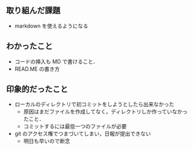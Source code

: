 ## 取り組んだ課題

- markdown を使えるようになる

## わかったこと

- コードの挿入も MD で書けること．
- READ.ME の書き方

## 印象的だったこと

- ローカルのディレクトリで初コミットをしようとしたら出来なかった
  - 原因はまだファイルを作成してなく，ディレクトリしか作っていなかったこと．
  - コミットするには最低一つのファイルが必要
- git のアクセス権でつまづいてしまい，日報が提出できない
  - 明日も早いので断念
